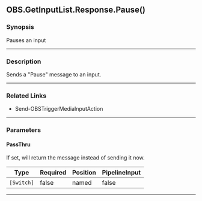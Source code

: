 OBS.GetInputList.Response.Pause()
---------------------------------

### Synopsis
Pauses an input

---

### Description

Sends a "Pause" message to an input.

---

### Related Links
* Send-OBSTriggerMediaInputAction

---

### Parameters
#### **PassThru**
If set, will return the message instead of sending it now.

|Type      |Required|Position|PipelineInput|
|----------|--------|--------|-------------|
|`[Switch]`|false   |named   |false        |

---
